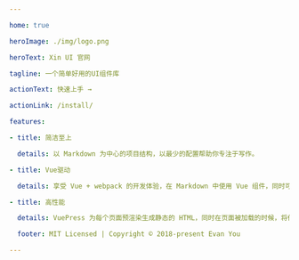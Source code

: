```yaml
---

home: true

heroImage: ./img/logo.png

heroText: Xin UI 官网

tagline: 一个简单好用的UI组件库

actionText: 快速上手 →

actionLink: /install/

features:

- title: 简洁至上

  details: 以 Markdown 为中心的项目结构，以最少的配置帮助你专注于写作。

- title: Vue驱动

  details: 享受 Vue + webpack 的开发体验，在 Markdown 中使用 Vue 组件，同时可以使用 Vue 来开发自定义主题。

- title: 高性能

  details: VuePress 为每个页面预渲染生成静态的 HTML，同时在页面被加载的时候，将作为 SPA 运行。

  footer: MIT Licensed | Copyright © 2018-present Evan You

---
```


[//]: # (# Xin UI 官网)

[//]: # ()
[//]: # ()
[//]: # (Xing UI是一个好用的UI框架，提供了 button、grid、input、layout、tabs、toast、popover、collapse等常用组件，)

[//]: # ()
[//]: # (适合移动端和PC端使用，现在开始安装使用吧。)



